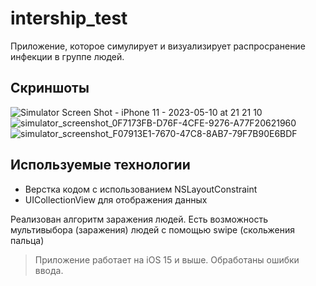 # intership_test
Приложение, которое симулирует и визуализирует распросранение инфекции в группе людей.
## Скриншоты
![Simulator Screen Shot - iPhone 11 - 2023-05-10 at 21 21 10](https://github.com/NickaKos11/vk_test/assets/74317085/dfb56779-bfde-47c1-a928-e4324d695bdc)![simulator_screenshot_0F7173FB-D76F-4CFE-9276-A77F20621960](https://github.com/NickaKos11/vk_test/assets/74317085/4150976a-fb60-4180-9d1f-f68d424b2502)![simulator_screenshot_F07913E1-7670-47C8-8AB7-79F7B90E6BDF](https://github.com/NickaKos11/vk_test/assets/74317085/47ad2970-755f-4dac-8573-ae697f44ee36)

## Используемые технологии
- Верстка кодом с использованием NSLayoutConstraint
- UICollectionView для отображения данных


Реализован алгоритм заражения людей. Есть возможность мультивыбора (заражения) людей с помощью swipe (скольжения пальца)

>Приложение работает на iOS 15 и выше. Обработаны ошибки ввода.
